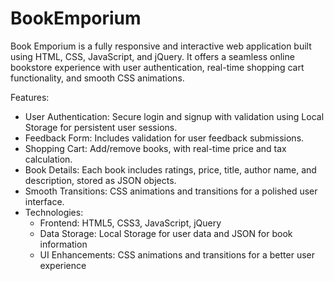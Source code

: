# BookEmporium
Book Emporium is a fully responsive and interactive web application built using HTML, CSS, JavaScript, and jQuery. It offers a seamless online bookstore experience with user authentication, real-time shopping cart functionality, and smooth CSS animations.

Features:
- User Authentication: Secure login and signup with validation using Local Storage for persistent user sessions.
- Feedback Form: Includes validation for user feedback submissions.
- Shopping Cart: Add/remove books, with real-time price and tax calculation.
- Book Details: Each book includes ratings, price, title, author name, and description, stored as JSON objects.
- Smooth Transitions: CSS animations and transitions for a polished user interface.
- Technologies:
    - Frontend: HTML5, CSS3, JavaScript, jQuery
    - Data Storage: Local Storage for user data and JSON for book information
    - UI Enhancements: CSS animations and transitions for a better user experience
